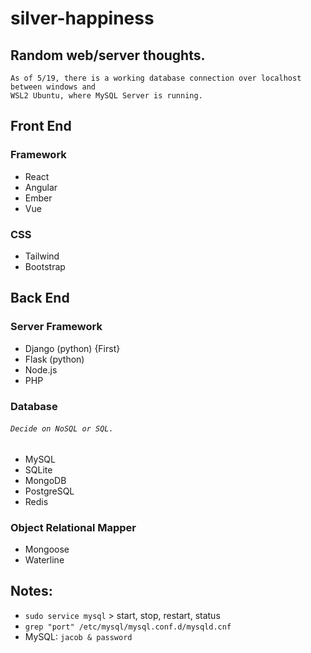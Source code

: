 # silver-happiness

## Random web/server thoughts.
```
As of 5/19, there is a working database connection over localhost between windows and
WSL2 Ubuntu, where MySQL Server is running. 
```
## Front End
### Framework
- React 
- Angular
- Ember
- Vue
### CSS

- Tailwind
- Bootstrap

## Back End
### Server Framework
- Django  (python) {First}
- Flask   (python)
- Node.js
- PHP
### Database 
###### ```Decide on NoSQL or SQL.```
- MySQL
- SQLite
- MongoDB
- PostgreSQL
- Redis

### Object Relational Mapper
- Mongoose
- Waterline

## Notes:
 - ```sudo service mysql``` > start, stop, restart, status
 - ```grep "port" /etc/mysql/mysql.conf.d/mysqld.cnf```
 - MySQL:  ```jacob & password```